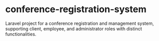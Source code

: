 # conference-registration-system
Laravel project for a conference registration and management system, supporting client, employee, and administrator roles with distinct functionalities.

